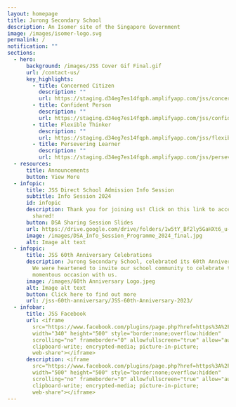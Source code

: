 ```yaml
---
layout: homepage
title: Jurong Secondary School
description: An Isomer site of the Singapore Government
image: /images/isomer-logo.svg
permalink: /
notification: ""
sections:
  - hero:
      background: /images/JSS Cover Gif Final.gif
      url: /contact-us/
      key_highlights:
        - title: Concerned Citizen
          description: ""
          url: https://staging.d34eg7es14fqph.amplifyapp.com/jss/concerned-citizen
        - title: Confident Person
          description: ""
          url: https://staging.d34eg7es14fqph.amplifyapp.com/jss/confident-person
        - title: Flexible Thinker
          description: ""
          url: https://staging.d34eg7es14fqph.amplifyapp.com/jss/flexible-thinker
        - title: Persevering Learner
          description: ""
          url: https://staging.d34eg7es14fqph.amplifyapp.com/jss/persevering-learner
  - resources:
      title: Announcements
      button: View More
  - infopic:
      title: JSS Direct School Admission Info Session
      subtitle: Info Session 2024
      id: infopic
      description: Thank you for joining us! Click on this link to access information
        shared!
      button: DSA Sharing Session Slides
      url: https://drive.google.com/drive/folders/1w5tY_Bf2ly5GaHXt6_u-7hWwxZgNl8ik?usp=sharing
      image: /images/DSA_Info_Session_Programme_2024_final.jpg
      alt: Image alt text
  - infopic:
      title: JSS 60th Anniversary Celebrations
      description: Jurong Secondary School, celebrated its 60th Anniversary in 2023!
        We were heartened to invite our school community to celebrate this
        momentous occasion with us.
      image: /images/60th Anniversary Logo.jpeg
      alt: Image alt text
      button: Click here to find out more
      url: /jss-60th-anniversary/JSS-60th-Anniversary-2023/
  - infobar:
      title: JSS Facebook
      url: <iframe
        src="https://www.facebook.com/plugins/page.php?href=https%3A%2F%2Fwww.facebook.com%2FJurongSecSch&tabs=timeline&width=340&height=500&small_header=false&adapt_container_width=true&hide_cover=false&show_facepile=true&appId"
        width="340" height="500" style="border:none;overflow:hidden"
        scrolling="no" frameborder="0" allowfullscreen="true" allow="autoplay;
        clipboard-write; encrypted-media; picture-in-picture;
        web-share"></iframe>
      description: <iframe
        src="https://www.facebook.com/plugins/page.php?href=https%3A%2F%2Fwww.facebook.com%2FJurongSecSch&tabs=timeline&width=500&height=500&small_header=false&adapt_container_width=true&hide_cover=false&show_facepile=true&appId"
        width="500" height="500" style="border:none;overflow:hidden"
        scrolling="no" frameborder="0" allowfullscreen="true" allow="autoplay;
        clipboard-write; encrypted-media; picture-in-picture;
        web-share"></iframe>
---
```

